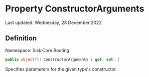 # Property ConstructorArguments
Last updated: Wednesday, 28 December 2022

## Definition
Namespace: Sisk.Core.Routing

```csharp
public object?[] ConstructorArguments { get; set; }
```

Specifies parameters for the given type's constructor.

